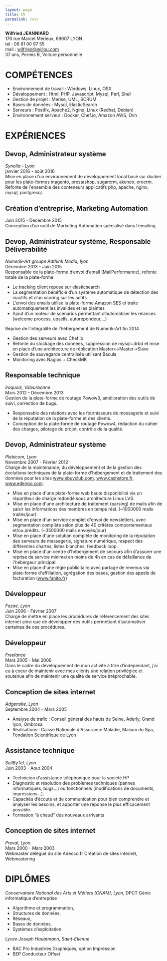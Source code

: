 ```yaml
---
layout: page
title: CV
permalink: /cv/
---
```


**Wilfried JEANNIARD** <br/>
170 rue Marcel Mérieux, 69007 LYON <br/>
tel : 06 81 00 97 55<br/>
mail : wilfried@willou.com<br/>
37 ans, Permis B, Voiture personnelle



# COMPÉTENCES
- Environnement de travail : Windows, Linux, OSX
- Développement : Html, PHP, Javascript, Mysql, Perl, Shell
- Gestion de projet : Merise, UML, SCRUM
- Bases de données : Mysql, ElasticSearch
- Serveurs : Postfix, Apache2, Nginx, Linux (Redhat, Debian)
- Environnement serveur : Docker, Chef.io, Amazon AWS, Ovh

# EXPÉRIENCES

## Devop, Administrateur système
*Synolia - Lyon*<br/>
janvier 2016 - août 2016<br/>
Mise en place d'un environnement de développement local basé sur docker pour les plate-formes magento, prestashop, sugarcrm, akeneo, orocrm. Refonte de l'ensemble des conteneurs applicatifs php, apache, nginx, mysql, postgresql.

## Création d’entreprise, Marketing Automation
Juin 2015 - Decembre 2015 <br/>
Conception d’un outil de Marketing Automation spécialisé dans l’emailing.

## Devop, Administrateur système, Responsable Déliverabilité
*Numerik-Art groupe Adthink Media, lyon*<br/>
Décembre 2013 - Juin 2015 <br/>
Responsable de la plate-forme d’envoi d’email (MailPerformance), refonte totale de la plate-forme

- Le tracking client repose sur elasticsearch
- La segmentation bénéficie d’un système automatique de détection des inactifs et d’un scoring sur les actifs
- L’envoi des emails utilise la plate-forme Amazon SES et traite automatiquement les invalides et les plaintes
- Ajout d’un moteur de scénarios permettant d’automatiser les relances (welcome process, upsells, autorépondeur,...)

Reprise de l’intégralité de l’hébergement de Numerik-Art fin 2014

- Gestion des serveurs avec Chef.io
- Refonte du stockage des données, suppression de mysql+drbd et mise en place d’une architecture de réplication Master<->Master->Slave
- Gestion de sauvegarde centralisée utilisant Bacula
- Monitoring avec Nagios + CheckMK

## Responsable technique
*Iroquois, Villeurbanne*<br/>
Mars 2012 - Décembre 2013<br/>
Gestion de la plate-forme de routage Powow3, amélioration des outils de suivi, correction de bugs.

- Responsable des relations avec les fournisseurs de messagerie et suivi de la réputation de la plate-forme et des clients.<br/>
- Conception de la plate-forme de routage Powow4, rédaction du cahier des charges, pilotage du projet, contrôle de la qualité.

## Devop, Administrateur système
*Plebicom, Lyon*<br/>
Novembre 2007 - Février 2012<br/>
Chargé de la maintenance, du développement et de la gestion des évolutions techniques de la plate-forme d'hébergement et de traitement des données pour les sites www.ebuyclub.com, www.cashstore.fr, www.edengo.com.

- Mise en place d'une plate-forme web haute disponibilité via un répartiteur de charge redondé sous architecture Linux LVS.
- Mise en place d'une architecture de traitement (parsing) de mails afin de saisir les informations des membres en temps réel. (~1000000 mails traités/jour)
- Mise en place d'un service complet d'envoi de newsletters, avec segmentation complète selon plus de 40 critères comportementaux et/ou prédits. (~3500000 mails envoyés/jour)
- Mise en place d'une solution complète de monitoring de la réputation des serveurs de messagerie, signature numérique, respect des différentes chartes, listes blanches, feedback loop.
- Mise en place d'un centre d'hébergement de secours afin d'assurer une reprise de service minimal en moins de 4h en cas de défaillance de l'hébergeur principal.
- Mise en place d'une régie publicitaire avec partage de revenus via plate-forme d'affiliation, agrégation des bases, gestion des appels de facturation (www.fanito.fr)

## Développeur
*Fazae, Lyon*<br/>
Juin 2006 - Février 2007<br/>
Chargé de mettre en place les procédures de référencement des sites internet ainsi que de développer des outils permettant d’automatiser certaines de ces procédures.

## Développeur
*Freelance*<br/>
Mars 2005 - Mai 2006<br/>
Dans le cadre du développement de mon activité à titre d’indépendant, j’ai eu à coeur de maintenir avec mes clients une relation privilégiée et soutenue afin de maintenir une qualité de service irréprochable.

## Conception de sites internet
*Adgensite, Lyon*<br/>
Septembre 2004 - Mars 2005

- Analyse de trafic : Conseil général des hauts de Seine, Aderly, Grand lyon, Ombrosa
- Réalisations : Caisse Nationale d'Assurance Maladie, Maison du Spa, Fondation Scientifique de Lyon

## Assistance technique
*SellByTel, Lyon*<br/>
Juin 2003 - Aout 2004

- Technicien d'assistance téléphonique pour la société HP 
- Diagnostic et résolution des problèmes techniques (pannes informatiques, bugs…) ou fonctionnels (modifications de documents, impressions…). 
- Capacités d’écoute et de communication pour bien comprendre et analyser les besoins, et apporter une réponse le plus efficacement possible. 
- Formation “à chaud” des nouveaux arrivants

## Conception de sites internet
*Proval, Lyon*<br/>
Mars 2000 - Mars 2003<br/>
Webmaster délégué du site Adecco.fr
Création de sites internet, Webmastering

# DIPLÔMES
*Conservatoire National des Arts et Métiers (CNAM), Lyon,*
DPCT Génie informatique d’entreprise

- Algorithme et programmation,
- Structures de données,
- Réseaux,
- Bases de données,
- Systèmes d’exploitation

*Lycée Joseph Haubtmann, Saint-Etienne*

- BAC Pro Industries Graphiques, option Impression
- BEP Conducteur Offset
